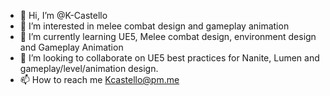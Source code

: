 - 👋 Hi, I’m @K-Castello
- 👀 I’m interested in melee combat design and gameplay animation
- 🌱 I’m currently learning UE5, Melee combat design, environment design and Gameplay Animation
- 💞️ I’m looking to collaborate on UE5 best practices for Nanite, Lumen and gameplay/level/animation design.
- 📫 How to reach me Kcastello@pm.me

<!---
K-Castello/K-Castello is a ✨ special ✨ repository because its `README.md` (this file) appears on your GitHub profile.
You can click the Preview link to take a look at your changes.
--->
